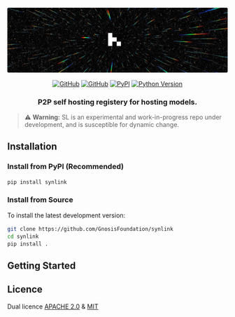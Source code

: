 <p align="center">
  <picture>
    <img alt="SL" src="https://raw.githubusercontent.com/GnosisFoundation/synlink/refs/heads/main/.github/assets/readme.banner.png" style="max-width: 100%;">
  </picture>
</p>

<p align="center">
    <a href="https://github.com/GnosisFoundation/synlink/blob/master/LICENCE-APACHE.md"><img alt="GitHub" src="https://img.shields.io/badge/licence-Apache Version 2.0-green"></a>
    <a href="https://github.com/GnosisFoundation/synlink/blob/master/LICENCE-MIT.md"><img alt="GitHub" src="https://img.shields.io/badge/licence-MIT Licence-blue"></a>
    <a href="https://pypi.org/project/synlink/"><img alt="PyPI" src="https://img.shields.io/pypi/v/synlink"></a>
    <a href="https://pypi.org/project/synlink/"><img alt="Python Version" src="https://img.shields.io/pypi/pyversions/synlink?logo=python"></a>
</p>

<h3 align="center">P2P self hosting registery for hosting models.</h3>

> ⚠️ **Warning:** SL is an experimental and work-in-progress repo under development, and is susceptible for dynamic change.

## Installation

### Install from PyPI (Recommended)
```bash
pip install synlink
```

### Install from Source
To install the latest development version:
```bash
git clone https://github.com/GnosisFoundation/synlink
cd synlink
pip install .
```

## Getting Started

## Licence

Dual licence [APACHE 2.0](https://github.com/GnosisFoundation/synlink/blob/master/LICENCE-APACHE.md) & [MIT](https://github.com/GnosisFoundation/synlink/blob/master/LICENCE-MIT.md)
